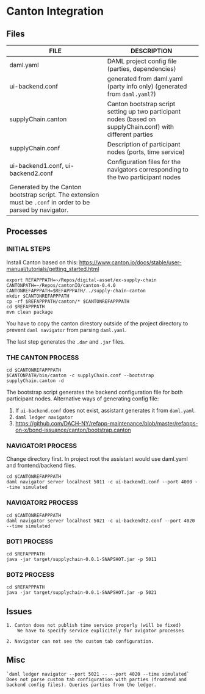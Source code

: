 # Canton Integration

## Files

| FILE               | DESCRIPTION                                                                                                              |
|--------------------|--------------------------------------------------------------------------------------------------------------------------|
|daml.yaml|DAML project config file (parties, dependencies)|
|ui-backend.conf|generated from daml.yaml (party info only) (generated from `daml.yaml`?)|
| supplyChain.canton | Canton bootstrap script setting up two participant nodes  (based on supplyChain.conf) with different parties                       |
| supplyChain.conf   | Description of participant nodes (ports, time service)                                                                   |
| ui-backend1.conf, ui-backend2.conf  |  Configuration files for the navigators   corresponding to the two participant nodes   
Generated by the Canton bootstrap script. The extension must be `.conf` in order to be parsed by navigator. |

## Processes

### INITIAL STEPS

Install Canton based on this:
 https://www.canton.io/docs/stable/user-manual/tutorials/getting_started.html

```
export REFAPPPATH=~/Repos/digital-asset/ex-supply-chain
CANTONPATH=~/Repos/cantonIO/canton-0.4.0
CANTONREFAPPPATH=$REFAPPPATH/../supply-chain-canton
mkdir $CANTONREFAPPPATH
cp -rf $REFAPPPATH/canton/* $CANTONREFAPPPATH
cd $REFAPPPATH
mvn clean package
```
You have to copy the canton direstory outside of the project directory to prevent `daml navigator` from parsing `daml.yaml`.

The last step generates the  `.dar` and `.jar` files.

### THE CANTON PROCESS

```
cd $CANTONREFAPPPATH
$CANTONPATH/bin/canton -c supplyChain.conf --bootstrap supplyChain.canton -d 
```

The bootstrap script generates the backend configuration file for both participant nodes.
Alternative ways of generating config file:
1. If `ui-backend.conf` does not exist,  assistant generates it from `daml.yaml`.
2. `daml ledger navigator` 
3. https://github.com/DACH-NY/refapp-maintenance/blob/master/refapps-on-x/bond-issuance/canton/bootstrap.canton

### NAVIGATOR1 PROCESS

Change directory first. In project root the assistant would use daml.yaml and frontend/backend files.

```
cd $CANTONREFAPPPATH
daml navigator server localhost 5011 -c ui-backend1.conf --port 4000 --time simulated
```
### NAVIGATOR2 PROCESS
```
cd $CANTONREFAPPPATH
daml navigator server localhost 5021 -c ui-backendt2.conf --port 4020 --time simulated
```
### BOT1 PROCESS
```
cd $REFAPPPATH
java -jar target/supplychain-0.0.1-SNAPSHOT.jar -p 5011
```
### BOT2 PROCESS
```
cd $REFAPPPATH
java -jar target/supplychain-0.0.1-SNAPSHOT.jar -p 5021
```

## Issues
	1. Canton does not publish time service properly (will be fixed)
		We have to specify service explicitely for avigator processes	

	2. Navigator can not see the custom tab configuration.

## Misc
	`daml ledger navigator --port 5021 -- --port 4020 --time simulated`
	Does not parse custom tab configuration with parties (frontend and backend config files). Queries parties from the ledger.
